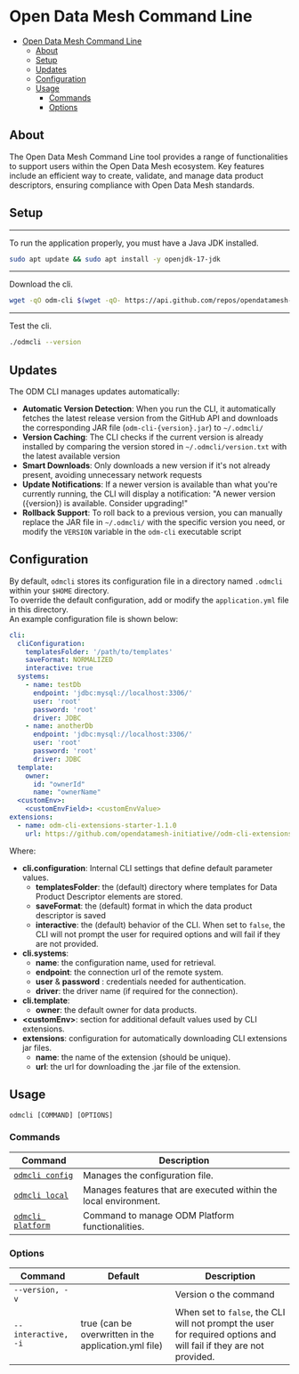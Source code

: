 # Open Data Mesh Command Line

<!-- TOC -->

* [Open Data Mesh Command Line](#open-data-mesh-command-line)
    * [About](#about)
    * [Setup](#setup)
    * [Updates](#updates)
    * [Configuration](#configuration)
    * [Usage](#usage)
        * [Commands](#commands)
        * [Options](#options)

<!-- TOC -->

## About

The Open Data Mesh Command Line tool provides a range of functionalities to support users within the Open Data Mesh
ecosystem. Key features include an efficient way to create, validate, and manage data product descriptors, ensuring
compliance with Open Data Mesh standards.

## Setup

---
To run the application properly, you must have a Java JDK installed.

  ```sh
  sudo apt update && sudo apt install -y openjdk-17-jdk
  ```

---

Download the cli.

```bash
wget -qO odm-cli $(wget -qO- https://api.github.com/repos/opendatamesh-initiative/odm-cli/releases/latest | grep -Eo '"browser_download_url": *"[^"]+"' | grep odm-cli | sed -E 's/.*"([^"]+)".*/\1/' | head -n1) && chmod +x odm-cli
```

---
Test the cli.

```bash
./odmcli --version
```

## Updates

The ODM CLI manages updates automatically:

- **Automatic Version Detection**: When you run the CLI, it automatically fetches the latest release version from the GitHub API and downloads the corresponding JAR file (`odm-cli-{version}.jar`) to `~/.odmcli/`
- **Version Caching**: The CLI checks if the current version is already installed by comparing the version stored in `~/.odmcli/version.txt` with the latest available version
- **Smart Downloads**: Only downloads a new version if it's not already present, avoiding unnecessary network requests
- **Update Notifications**: If a newer version is available than what you're currently running, the CLI will display a notification: "A newer version ({version}) is available. Consider upgrading!"
- **Rollback Support**: To roll back to a previous version, you can manually replace the JAR file in `~/.odmcli/` with the specific version you need, or modify the `VERSION` variable in the `odm-cli` executable script

## Configuration

By default, `odmcli` stores its configuration file in a directory named `.odmcli` within your `$HOME` directory.  
To override the default configuration, add or modify the `application.yml` file in this directory.  
An example configuration file is shown below:

```yaml
cli:
  cliConfiguration:
    templatesFolder: '/path/to/templates'
    saveFormat: NORMALIZED
    interactive: true
  systems:
    - name: testDb
      endpoint: 'jdbc:mysql://localhost:3306/'
      user: 'root'
      password: 'root'
      driver: JDBC
    - name: anotherDb
      endpoint: 'jdbc:mysql://localhost:3306/'
      user: 'root'
      password: 'root'
      driver: JDBC
  template:
    owner:
      id: "ownerId"
      name: "ownerName"
  <customEnv>:
    <customEnvField>: <customEnvValue>
extensions:
  - name: odm-cli-extensions-starter-1.1.0
    url: https://github.com/opendatamesh-initiative//odm-cli-extensions-starter/releases/download/v1.1.0/odm-cli-extensions-starter-1.1.0.jar
```

Where:

- **cli.configuration**: Internal CLI settings that define default parameter values.
    - **templatesFolder**: the (default) directory where templates for Data Product Descriptor elements are stored.
    - **saveFormat**: the (default) format in which the data product descriptor is saved
    - **interactive**:  the (default) behavior of the CLI. When set to `false`, the CLI will not prompt the user for
      required options and will fail if they are not provided.
- **cli.systems**:
    - **name**: the configuration name, used for retrieval.
    - **endpoint**: the connection url of the remote system.
    - **user** & **password** : credentials needed for authentication.
    - **driver**: the driver name (if required for the connection).
- **cli.template**:
  - **owner**: the default owner for data products.
- **\<customEnv>**: section for additional default values used by CLI extensions.
- **extensions**: configuration for automatically downloading CLI extensions jar files.
    - **name**: the name of the extension (should be unique).
    - **url**: the url for downloading the .jar file of the extension.

## Usage

`odmcli [COMMAND] [OPTIONS]`

### Commands

| Command                                   | Description                                                      |
|-------------------------------------------|------------------------------------------------------------------|
| [`odmcli config`](docs/cmd-config.md)     | Manages the configuration file.                                  |
| [`odmcli local`](docs/cmd-local.md)       | Manages features that are executed within the local environment. |
| [`odmcli platform`](docs/cmd-platform.md) | Command to manage ODM Platform functionalities.                  |

### Options

| Command             | Default                                               | Description                                                                                                        |
|---------------------|-------------------------------------------------------|--------------------------------------------------------------------------------------------------------------------|
| `--version, -v`     |                                                       | Version o the command                                                                                              |
| `--interactive, -i` | true (can be overwritten in the application.yml file) | When set to `false`, the CLI will not prompt the user for required options and will fail if they are not provided. |